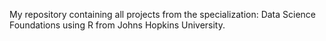 My repository containing all projects from the specialization: Data Science Foundations using R from Johns Hopkins University.
